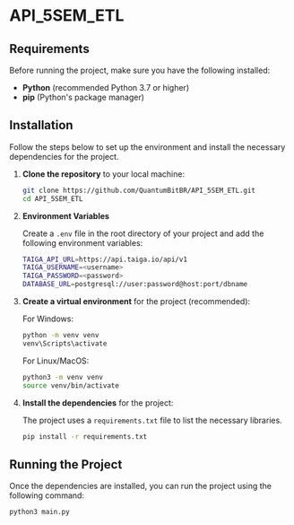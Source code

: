 # API_5SEM_ETL

## Requirements

Before running the project, make sure you have the following installed:

- **Python** (recommended Python 3.7 or higher)
- **pip** (Python's package manager)

## Installation

Follow the steps below to set up the environment and install the necessary dependencies for the project.

1. **Clone the repository** to your local machine:

    ```bash
    git clone https://github.com/QuantumBitBR/API_5SEM_ETL.git
    cd API_5SEM_ETL
    ```

2. **Environment Variables**

   Create a `.env` file in the root directory of your project and add the following environment variables:

   ```bash
   TAIGA_API_URL=https://api.taiga.io/api/v1
   TAIGA_USERNAME=<username>
   TAIGA_PASSWORD=<password>
   DATABASE_URL=postgresql://user:password@host:port/dbname
   ```

3. **Create a virtual environment** for the project (recommended):

   For Windows:

    ```bash
    python -m venv venv
    venv\Scripts\activate
    ```

    For Linux/MacOS:

    ```bash
    python3 -m venv venv
    source venv/bin/activate
    ```

4. **Install the dependencies** for the project:

    The project uses a `requirements.txt` file to list the necessary libraries.

    ```bash
    pip install -r requirements.txt
    ```

## Running the Project

Once the dependencies are installed, you can run the project using the following command:

```bash
python3 main.py
```
